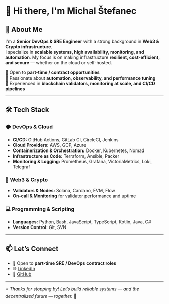 # 👋 Hi there, I'm Michal Štefanec  

## 🚀 About Me  
I'm a **Senior DevOps & SRE Engineer** with a strong background in **Web3 & Crypto infrastructure**.  
I specialize in **scalable systems, high availability, monitoring, and automation**. My focus is on making infrastructure **resilient, cost-efficient, and secure** — whether on the cloud or self-hosted.  

🔹 Open to **part-time / contract opportunities**  
🔹 Passionate about **automation, observability, and performance tuning**  
🔹 Experienced in **blockchain validators, monitoring at scale, and CI/CD pipelines**  

---

## 🛠️ Tech Stack  

### 🌩️ DevOps & Cloud  
- **CI/CD:** GitHub Actions, GitLab CI, CircleCI, Jenkins  
- **Cloud Providers:** AWS, GCP, Azure  
- **Containerization & Orchestration:** Docker, Kubernetes, Nomad  
- **Infrastructure as Code:** Terraform, Ansible, Packer  
- **Monitoring & Logging:** Prometheus, Grafana, VictoriaMetrics, Loki, Telegraf  

### 🔗 Web3 & Crypto  
- **Validators & Nodes:** Solana, Cardano, EVM, Flow  
- **On-call & Monitoring** for validator performance and uptime  

### 💻 Programming & Scripting  
- **Languages:** Python, Bash, JavaScript, TypeScript, Kotlin, Java, C#
- **Version Control:** Git, SVN

---

## 📫 Let’s Connect  
- 💼 Open to **part-time SRE / DevOps contract roles**  
- 🌐 [LinkedIn](https://www.linkedin.com/in/stefiix/)  
- 🐙 [GitHub](https://github.com/stefiix92)  

---

⭐️ *Thanks for stopping by! Let’s build reliable systems — and the decentralized future — together.* 🚀
